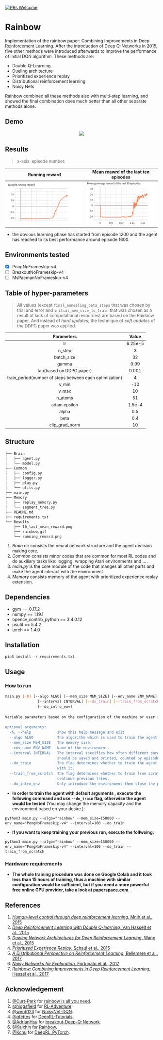 [![PRs Welcome](https://img.shields.io/badge/PRs-welcome-brightgreen.svg?style=flat-square)](http://makeapullrequest.com)  
# Rainbow
Implementation of the rainbow paper: Combining Improvements in Deep Reinforcement Learning. After the introduction of Deep Q-Networks in 2015, five other methods were introduced afterwards to improve the performance of initial DQN algorithm. These methods are:
- Double Q-Learning
- Dueling architecture
- Prioritized experience replay
- Distributional reinforcement learning
- Noisy Nets

Rainbow combined all these methods also with multi-step learning, and showed the final combination does much better than all other separate methods alone.

## Demo
<p align="center">
  <img src="Results/rainbow.gif" height=250>
</p>

## Results
> x-axis: episode number.

Running reward| Mean reawrd of the last ten episodes
:-----------------------:|:-----------------------:|
![](Results/running_reward.png)| ![](Results/10_last_mean_reward.png)

- the obvious learning phase has started from episode 1200 and the agent has reached to its best performance around episode 1600.  

## Environments tested
- [x] PongNoFrameskip-v4
- [ ] BreakoutNoFrameskip-v4
- [ ] MsPacmanNoFrameskip-v4

## Table of hyper-parameters
>All values (except `final_annealing_beta_steps` that was chosen by trial and error and `initial_mem_size_to_train` that was chosen as a result of lack of computational resources) are based on the Rainbow paper, And instead of _hard updates_, the technique of _soft updates_ of the DDPG paper was applied.

Parameters| Value
:-----------------------:|:-----------------------:|
lr			     | 6.25e-5
n_step		     | 3
batch_size            | 32
gamma	          | 0.99
tau(based on DDPG paper)| 0.001
train_period(number of steps between each optimization)|4
v_min		    | -10
v_max		   | 10
n_atoms		    | 51
adam epsilon       |1.5e-4
alpha      		    | 0.5
beta      		    | 0.4
clip_grad_norm    |10


## Structure
```shell
├── Brain
│   ├── agent.py
│   └── model.py
├── Common
│   ├── config.py
│   ├── logger.py
│   ├── play.py
│   └── utils.py
├── main.py
├── Memory
│   ├── replay_memory.py
│   └── segment_tree.py
├── README.md
├── requirements.txt
└── Results
    ├── 10_last_mean_reward.png
    ├── rainbow.gif
    └── running_reward.png
```
1. _Brain_ dir consists the neural network structure and the agent decision making core.
2. _Common_ consists minor codes that are common for most RL codes and do auxiliary tasks like: logging, wrapping Atari environments and ... .
3. _main.py_ is the core module of the code that manges all other parts and make the agent interact with the environment.
4. _Memory_ consists memory of the agent with prioritized experience replay extension.
## Dependencies
- gym == 0.17.2
- numpy == 1.19.1
- opencv_contrib_python == 3.4.0.12
- psutil == 5.4.2
- torch == 1.4.0

## Installation
```shell
pip3 install -r requirements.txt
```
## Usage
### How to run
```bash
main.py [-h] [--algo ALGO] [--mem_size MEM_SIZE] [--env_name ENV_NAME]
               [--interval INTERVAL] [--do_train] [--train_from_scratch]
               [--do_intro_env]

Variable parameters based on the configuration of the machine or user's choice

optional arguments:
  -h, --help            show this help message and exit
  --algo ALGO           The algorithm which is used to train the agent.
  --mem_size MEM_SIZE   The memory size.
  --env_name ENV_NAME   Name of the environment.
  --interval INTERVAL   The interval specifies how often different parameters
                        should be saved and printed, counted by episodes.
  --do_train            The flag determines whether to train the agent or play
                        with it.
  --train_from_scratch  The flag determines whether to train from scratch or[default=True]
                        continue previous tries.
  --do_intro_env        Only introduce the environment then close the program.
```
- **In order to train the agent with default arguments , execute the following command and use `--do_train` flag, otherwise the agent would be tested** (You may change the memory capacity and the environment based on your desire.):
```shell
python3 main.py --algo="rainbow" --mem_size=150000 --env_name="PongNoFrameskip-v4" --interval=100 --do_train
```
- **If you want to keep training your previous run, execute the follwoing:**
```shell
python3 main.py --algo="rainbow" --mem_size=150000 --env_name="PongNoFrameskip-v4" --interval=100 --do_train --train_from_scratch
```
### Hardware requirements
- **The whole training procedure was done on Google Colab and it took less than 15 hours of training, thus a machine with similar configuration would be sufficient, but if you need a more powerful free online GPU provider, take a look at [paperspace.com](paperspace.com)**.
## References
1. [_Human-level control through deep reinforcement learning_, Mnih et al., 2015](https://www.nature.com/articles/nature14236)
2. [_Deep Reinforcement Learning with Double Q-learning_, Van Hasselt et al., 2015](https://arxiv.org/abs/1509.06461)
3. [_Dueling Network Architectures for Deep Reinforcement Learning_, Wang et al., 2015](https://arxiv.org/abs/1511.06581)
4. [_Prioritized Experience Replay_, Schaul et al., 2015](https://arxiv.org/abs/1511.05952)
5. [_A Distributional Perspective on Reinforcement Learning_, Bellemere et al., 2017](https://arxiv.org/abs/1707.06887)
6. [_Noisy Networks for Exploration_, Fortunato et al., 2017](https://arxiv.org/abs/1706.10295)
7. [_Rainbow: Combining Improvements in Deep Reinforcement Learning_, Hessel et al., 2017](https://arxiv.org/abs/1710.02298)
## Acknowledgement 
1. [@Curt-Park](https://github.com/Curt-Park) for [rainbow is all you need](https://github.com/Curt-Park/rainbow-is-all-you-need).
2. [@higgsfield](https://github.com/higgsfield) for [RL-Adventure](https://github.com/higgsfield/RL-Adventure).
3. [@wenh123](https://github.com/wenh123) for [NoisyNet-DQN](https://github.com/wenh123/NoisyNet-DQN).
4. [@qfettes](https://github.com/qfettes) for [DeepRL-Tutorials](https://github.com/qfettes/DeepRL-Tutorials).
5. [@AdrianHsu](https://github.com/AdrianHsu) for [breakout-Deep-Q-Network](https://github.com/AdrianHsu/breakout-Deep-Q-Network).
6. [@Kaixhin](https://github.com/Kaixhin) for [Rainbow](https://github.com/Kaixhin/Rainbow).
7. [@Kchu](https://github.com/Kchu) for [DeepRL_PyTorch](https://github.com/Kchu/DeepRL_PyTorch).
